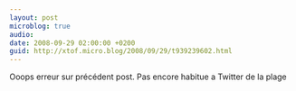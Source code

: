 ```yaml
---
layout: post
microblog: true
audio: 
date: 2008-09-29 02:00:00 +0200
guid: http://xtof.micro.blog/2008/09/29/t939239602.html
---
```

Ooops erreur sur précédent post. Pas encore habitue a Twitter de la plage
